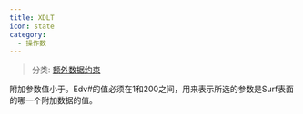 ```yaml
---
title: XDLT
icon: state
category:
  - 操作数
---
```


> 分类: [额外数据约束](/hb/operands/130/875/  "Zemax 操作数 额外数据约束")

附加参数值小于。Edv#的值必须在1和200之间，用来表示所选的参数是Surf表面的哪一个附加数据的值。